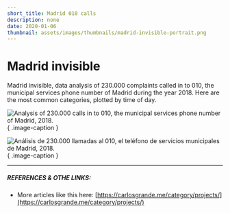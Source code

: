 ```yaml
---
short_title: Madrid 010 calls
description: none
date: 2020-01-06
thumbnail: assets/images/thumbnails/madrid-invisible-portrait.png
---
```


# Madrid invisible

Madrid invisible, data analysis of 230.000 complaints called in to 010, the municipal services phone number of Madrid during the year 2018. Here are the most common categories, plotted by time of day.

![Analysis of 230.000 calls in to 010, the municipal services phone number of Madrid, 2018.](../assets/images/projects/madrid-invisible_en.jpeg){ .image-caption }

![Análisis de 230.000 llamadas al 010, el teléfono de servicios municipales de Madrid, 2018.](../assets/images/projects/madrid-invisible.jpeg){ .image-caption }

---

##### REFERENCES & OTHE LINKS:

- More articles like this here: [https://carlosgrande.me/category/projects/](https://carlosgrande.me/category/projects/)